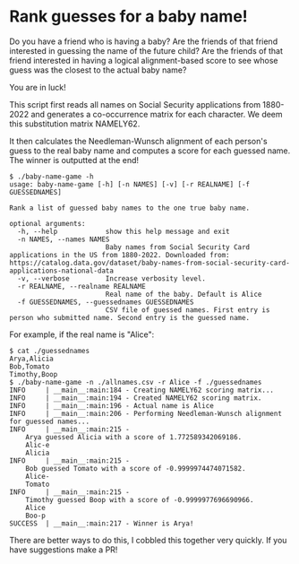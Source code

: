 # Rank guesses for a baby name!

Do you have a friend who is having a baby? Are the friends of that friend interested in guessing the name of the future child? Are the friends of that friend interested in having a logical alignment-based score to see whose guess was the closest to the actual baby name?

You are in luck!

This script first reads all names on Social Security applications from 1880-2022 and generates a co-occurrence matrix for each character. We deem this substitution matrix NAMELY62. 

It then calculates the Needleman-Wunsch alignment of each person's guess to the real baby name and computes a score for each guessed name. The winner is outputted at the end!

```
$ ./baby-name-game -h
usage: baby-name-game [-h] [-n NAMES] [-v] [-r REALNAME] [-f GUESSEDNAMES]

Rank a list of guessed baby names to the one true baby name.

optional arguments:
  -h, --help            show this help message and exit
  -n NAMES, --names NAMES
                        Baby names from Social Security Card applications in the US from 1880-2022. Downloaded from: https://catalog.data.gov/dataset/baby-names-from-social-security-card-applications-national-data
  -v, --verbose         Increase verbosity level.
  -r REALNAME, --realname REALNAME
                        Real name of the baby. Default is Alice
  -f GUESSEDNAMES, --guessednames GUESSEDNAMES
                        CSV file of guessed names. First entry is person who submitted name. Second entry is the guessed name.
```

For example, if the real name is "Alice":
```
$ cat ./guessednames
Arya,Alicia
Bob,Tomato
Timothy,Boop
$ ./baby-name-game -n ./allnames.csv -r Alice -f ./guessednames
INFO     | __main__:main:184 - Creating NAMELY62 scoring matrix...
INFO     | __main__:main:194 - Created NAMELY62 scoring matrix.
INFO     | __main__:main:196 - Actual name is Alice
INFO     | __main__:main:206 - Performing Needleman-Wunsch alignment for guessed names...
INFO     | __main__:main:215 - 
    Arya guessed Alicia with a score of 1.772589342069186.
    Alic-e
    Alicia
INFO     | __main__:main:215 - 
    Bob guessed Tomato with a score of -0.9999974474071582.
    Alice-
    Tomato
INFO     | __main__:main:215 - 
    Timothy guessed Boop with a score of -0.9999977696690966.
    Alice
    Boo-p
SUCCESS  | __main__:main:217 - Winner is Arya!
```

There are better ways to do this, I cobbled this together very quickly. If you have suggestions make a PR! 
